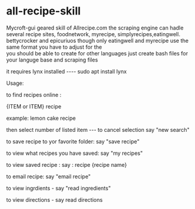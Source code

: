 # all-recipe-skill

Mycroft-gui geared skill of Allrecipe.com    the scraping engine can hadle several  recipe sites, foodnetwork, myrecipe, simplyrecipes,eatingwell. bettycrocker and epicuriuos   though only eatingwell and myrecipe  use the same format you have to adjust for the  
 you should be able to create for other languages just create  bash files for your  languge base  and scraping files 
 
  it requires lynx installed ----  sudo apt install lynx 
  
Usage:


to find recipes online :

 {ITEM or ITEM} recipe
 
 example:  lemon cake recipe
 
 then select number of listed item  ---
     to cancel selection say "new search"
     
to save recipe to yor favorite folder:
     say  "save recipe"
     
to view what recipes you have saved:
      say "my recipes"
      
to view  saved recipe :
       say : recipe {recipe name}
       
to email recipe:
       say "email recipe"

to view ingrdients - say "read ingredients"

to view directions - say read directions
